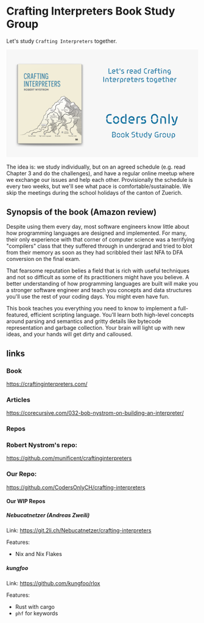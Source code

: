 # Crafting Interpreters Book Study Group

Let's study `Crafting Interpreters` together.

![banner-crafting-interpreters.png](resources/images/banner-crafting-interpreters.png)

The idea is: we study individually, but on an agreed schedule (e.g. read Chapter 3 and do the challenges), and have
a regular online meetup where we exchange our issues and help each other. Provisionally the schedule is every two weeks,
but we'll see what pace is comfortable/sustainable. We skip the meetings during the school holidays of the canton of
Zuerich.

## Synopsis of the book (Amazon review)

Despite using them every day, most software engineers know little about how programming languages are designed and
implemented. For many, their only experience with that corner of computer science was a terrifying "compilers" class
that they suffered through in undergrad and tried to blot from their memory as soon as they had scribbled their last NFA
to DFA conversion on the final exam.

That fearsome reputation belies a field that is rich with useful techniques and not so difficult as some of its
practitioners might have you believe. A better understanding of how programming languages are built will make you a
stronger software engineer and teach you concepts and data structures you'll use the rest of your coding days. You might
even have fun.

This book teaches you everything you need to know to implement a full-featured, efficient scripting language. You’ll
learn both high-level concepts around parsing and semantics and gritty details like bytecode representation and garbage
collection. Your brain will light up with new ideas, and your hands will get dirty and calloused.

## links

### Book

https://craftinginterpreters.com/

### Articles

https://corecursive.com/032-bob-nystrom-on-building-an-interpreter/

### Repos

### Robert Nystrom's repo:

https://github.com/munificent/craftinginterpreters

### Our Repo:

https://github.com/CodersOnlyCH/crafting-interpreters

#### Our WIP Repos

##### Nebucatnetzer (Andreas Zweili)

Link: https://git.2li.ch/Nebucatnetzer/crafting-interpreters

Features:

- Nix and Nix Flakes

##### kungfoo

Link: https://github.com/kungfoo/rlox

Features:

- Rust with cargo
- `phf` for keywords
